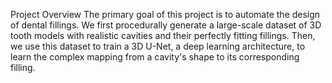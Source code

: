 Project Overview
The primary goal of this project is to automate the design of dental fillings. We first procedurally generate a large-scale dataset of 3D tooth models with realistic cavities and their perfectly fitting fillings. Then, we use this dataset to train a 3D U-Net, a deep learning architecture, to learn the complex mapping from a cavity's shape to its corresponding filling.
